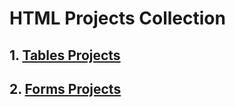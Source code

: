 # HTML Projects Collection

## 1. [Tables Projects](https://github.com/codemonkey-sagar/CodeCraft/tree/main/HTML/tables)
## 2. [Forms Projects](https://github.com/codemonkey-sagar/CodeCraft/tree/main/HTML/forms)
